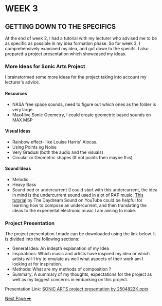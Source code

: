 # WEEK 3
## GETTING DOWN TO THE SPECIFICS

At the end of week 2, I had a tutorial with my lecturer who advised me to be as specific as possible in my idea formation phase. So for week 3, I comprehensively examined my idea, and got down to the specifs. I also prepared a project presentation which showcased my ideas. 

### More Ideas for Sonic Arts Project
I brainstormed some more ideas for the project taking into account my lecturer's advice.

#### Resources
- NASA free space sounds, need to figure out which ones as the folder is very large.
- Max4live Sonic Geometry, I could create geometric based sounds on MAX MSP

#### Visual Ideas
- Rainbow effect- like Louise Harris' Alocas. 
- Using Points eg Noise
- Very Gradual (both the audio and the visuals)
- Circular or Geometric shapes (If not points then maybe this)
  
#### Sound Ideas
- Melodic
- Heavy Bass
- Sound bed or undercurrent (I could start with this undercurrent, the idea in mind is the undercurrent sound used in alot of RAP music. [This tutorial](https://www.youtube.com/watch?) by The Daydream Sound on YouTube could be helpful for learning how to compose an undercurrent, and then translating the ideas to the experiental electronic music I am aiming to make. 

### Project Presentation
The project presentation I made can be downloaded using the link below. It is divided into the following sections: 
- General Idea: An indepth explanation of my Idea
- Inspirations: Which music and artists have inspired my idea or which artists will I try to emulate as well what aspects of their work am I looking at for inspiration.
- Methods: What are my methods of composition ?
- Summary: A summary of my thoughts, expectations for the project as well as my biggest concerns in embarking on this project. 

 Presentation Link: [SONIC ARTS project presentation by 2504822K.pptx](https://github.com/2504822K/mysonicartsdocumentation.io/files/15236270/SONIC.ARTS.project.presentation.by.2504822K.pptx)



  [Next Page ⮕](https://2504822k.github.io/mysonicartsdocumentation.io/Week4.html) 
